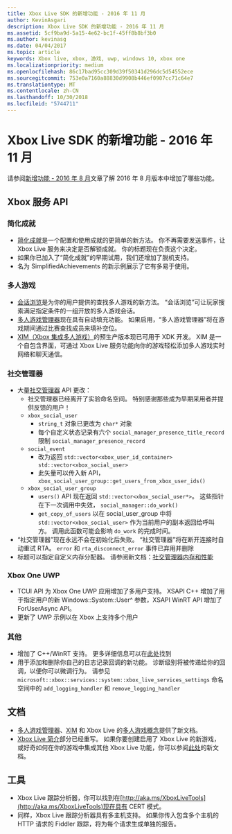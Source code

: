 ```yaml
---
title: Xbox Live SDK 的新增功能 - 2016 年 11 月
author: KevinAsgari
description: Xbox Live SDK 的新增功能 - 2016 年 11 月
ms.assetid: 5cf9ba9d-5a15-4e62-bc1f-45ff8b8bf3b0
ms.author: kevinasg
ms.date: 04/04/2017
ms.topic: article
keywords: Xbox live, xbox, 游戏, uwp, windows 10, xbox one
ms.localizationpriority: medium
ms.openlocfilehash: 86c17bad95cc309d39f50341d296dc5d54552ece
ms.sourcegitcommit: 753e0a7160a88830d9908b446ef0907cc71c64e7
ms.translationtype: MT
ms.contentlocale: zh-CN
ms.lasthandoff: 10/30/2018
ms.locfileid: "5744711"
---
```

# <a name="whats-new-for-the-xbox-live-sdk---november-2016"></a>Xbox Live SDK 的新增功能 - 2016 年 11 月

请参阅[新增功能 - 2016 年 8 月](1608-whats-new.md)文章了解 2016 年 8 月版本中增加了哪些功能。

## <a name="xbox-services-api"></a>Xbox 服务 API

### <a name="simplified-achievements"></a>简化成就

* [简化成就](../achievements-2017/simplified-achievements.md)是一个配置和使用成就的更简单的新方法。  你不再需要发送事件，让 Xbox Live 服务来决定是否解锁成就。  你的标题现在负责这个决定。
* 如果你已加入了“简化成就”的早期试用，我们还增加了脱机支持。
* 名为 SimplifiedAchievements 的新示例展示了它有多易于使用。

### <a name="multiplayer"></a>多人游戏

* [会话浏览](../multiplayer/session-browse.md)是为你的用户提供的查找多人游戏的新方法。  “会话浏览”可让玩家搜索满足指定条件的一组开放的多人游戏会话。
* [多人游戏管理器](../multiplayer/multiplayer-manager.md)现在具有自动填充功能。  如果启用，“多人游戏管理器”将在游戏期间通过比赛查找成员来填补空位。
* [XIM（Xbox 集成多人游戏）](../multiplayer/xbox-integrated-multiplayer.md)的预生产版本现已可用于 XDK 开发。  XIM 是一个自包含界面，可通过 Xbox Live 服务功能向你的游戏轻松添加多人游戏实时网络和聊天通信。

### <a name="social-manager"></a>社交管理器

* 大量[社交管理器](../social-platform/intro-to-social-manager.md) API 更改：
    * 社交管理器已经离开了实验命名空间。 特别感谢那些成为早期采用者并提供反馈的用户！
    * `xbox_social_user`
        * `string_t` 对象已更改为 `char*` 对象
        * 每个自定义状态记录有六个 `social_manager_presence_title_record` 限制 `social_manager_presence_record`
    * `social_event`
        * 改为返回 `std::vector<xbox_user_id_container>` `std::vector<xbox_social_user>`
        * 此矢量可以传入新 API， `xbox_social_user_group::get_users_from_xbox_user_ids()`
    * `xbox_social_user_group`
        * `users()` API 现在返回 `std::vector<xbox_social_user*>`。 这些指针在下一次调用中失效， `social_manager::do_work()`
        * `get_copy_of_users` 以在 social_user_group 中将 `std::vector<xbox_social_user>` 作为当前用户的副本返回给呼叫方。 调用此函数可能会影响 `do_work` 的完成时间。
* “社交管理器”现在永远不会在初始化后失败。 “社交管理器”将在断开连接时自动重试 RTA。 `error` 和 `rta_disconnect_error` 事件已弃用并删除
* 标题可以指定自定义内存分配器。 请参阅新文档：[社交管理器内存和性能](../social-platform/social-manager-memory-and-performance-overview.md)

### <a name="xbox-one-uwp"></a>Xbox One UWP
* TCUI API 为 Xbox One UWP 应用增加了多用户支持。  XSAPI C++ 增加了用于指定用户的新 Windows::System::User^ 参数，XSAPI WinRT API 增加了 ForUserAsync API。
* 更新了 UWP 示例以在 Xbox 上支持多个用户

### <a name="other"></a>其他

* 增加了 C++/WinRT 支持。   更多详细信息可以在[此处](../introduction-to-xbox-live-apis.md)找到
* 用于添加和删除你自己的日志记录回调的新功能。  诊断级别将被传递给你的回调，以便你可以微调行为。  请参见 `microsoft::xbox::services::system::xbox_live_services_settings` 命名空间中的 `add_logging_handler` 和 `remove_logging_handler`

## <a name="documentation"></a>文档
* [多人游戏管理器](../multiplayer/multiplayer-manager.md)、[XIM](../multiplayer/xbox-integrated-multiplayer.md) 和 Xbox Live 的[多人游戏概念](../multiplayer/multiplayer-concepts.md)提供了新文档。
* [Xbox Live 简介](../get-started-with-partner/get-started-with-xbox-live-partner.md)部分已经重写。  如果你要创建启用了 Xbox Live 的新游戏，或好奇如何在你的游戏中集成其他 Xbox Live 功能，你可以参阅[此处](../get-started-with-partner/get-started-with-xbox-live-partner.md)的新文档。

## <a name="tools"></a>工具
* Xbox Live 跟踪分析器，你可以找到在[http://aka.ms/XboxLiveTools](http://aka.ms/XboxLiveTools)现在具有 CERT 模式。  
* 同样，Xbox Live 跟踪分析器具有多主机支持。  如果你传入包含多个主机的 HTTP 请求的 Fiddler 跟踪，将为每个请求生成单独的报告。
